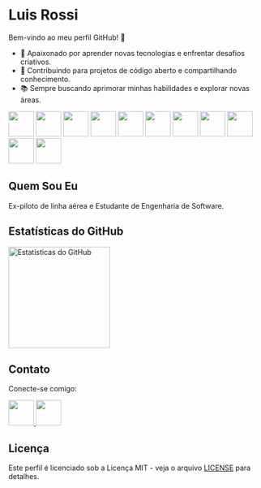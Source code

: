 # Luis Rossi

Bem-vindo ao meu perfil GitHub! 👋

- 🚀 Apaixonado por aprender novas tecnologias e enfrentar desafios criativos.<br>
- 🌱 Contribuindo para projetos de código aberto e compartilhando conhecimento.<br>
- 📚 Sempre buscando aprimorar minhas habilidades e explorar novas áreas.<br>

 <p>
  <img src="https://cdn.jsdelivr.net/gh/devicons/devicon/icons/java/java-original-wordmark.svg" height="50px"/>
  <img src="https://cdn.jsdelivr.net/gh/devicons/devicon/icons/arduino/arduino-original-wordmark.svg" height="50px"/>
  <img src="https://cdn.jsdelivr.net/gh/devicons/devicon/icons/c/c-original.svg" height="50px"/>
  <img src="https://cdn.jsdelivr.net/gh/devicons/devicon/icons/flutter/flutter-original.svg" height="50px"/>
  <img src="https://cdn.jsdelivr.net/gh/devicons/devicon/icons/go/go-original-wordmark.svg" height="50px"/>
  <img src="https://cdn.jsdelivr.net/gh/devicons/devicon/icons/git/git-original-wordmark.svg" height="50px"/>
  <img src="https://cdn.jsdelivr.net/gh/devicons/devicon/icons/postgresql/postgresql-original-wordmark.svg" height="50px"/>
  <img src="https://cdn.jsdelivr.net/gh/devicons/devicon/icons/apple/apple-original.svg" height="50px"/>
  <img src="https://cdn.jsdelivr.net/gh/devicons/devicon/icons/react/react-original.svg" height="50px"/>
  <img src="https://cdn.jsdelivr.net/gh/devicons/devicon/icons/spring/spring-original-wordmark.svg" height="50px"/>
  <img src="https://cdn.jsdelivr.net/gh/devicons/devicon/icons/typescript/typescript-original.svg" height="50px"/>
</p>


## Quem Sou Eu

Ex-piloto de linha aérea e Estudante de Engenharia de Software. 

## Estatísticas do GitHub
<p>
  <img src="https://github-readme-stats.vercel.app/api?username=lfcr9311&theme=dark&show_icons=true" alt="Estatísticas do GitHub" height=200px>
</p>
  
  
## Contato

Conecte-se comigo:

<a href="https://www.linkedin.com/in/luis-felipe-copetti-rossi-86780541/">
  <img src="https://cdn.jsdelivr.net/gh/devicons/devicon/icons/linkedin/linkedin-original.svg" height="50px" />
</a>
<a href="mailto:lfcr93@gmail.com">
  <img src="https://img.icons8.com/color/96/000000/gmail--v1.png" height="50px" />
</a>

## Licença

Este perfil é licenciado sob a Licença MIT - veja o arquivo [LICENSE](LICENSE) para detalhes.
